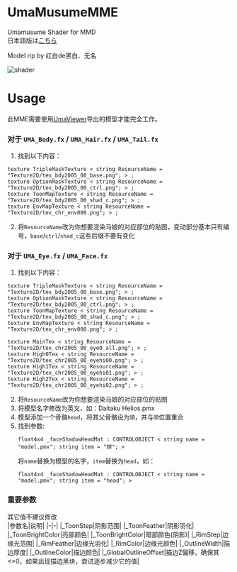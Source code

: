 # UmaMusumeMME
Umamusume Shader for MMD
<br>
日本語版は[こちら](https://github.com/tsukubagami/UmaMusumeMME/blob/master/README-ja.md)

Model rip by 红白de黑白、无名

![shader](https://github.com/croakfang/UmaMusumeMME/assets/32562737/508479a2-44d5-4fbf-9633-a4835d6a7d5b)

# Usage
此MME需要使用[UmaViewer](https://github.com/katboi01/UmaViewer)导出的模型才能完全工作。  

### 对于 `UMA_Body.fx` / `UMA_Hair.fx` / `UMA_Tail.fx`
1. 找到以下内容：
```
texture TripleMaskTexture < string ResourceName = "Texture2D/tex_bdy2005_00_base.png"; > ;
texture OptionMaskTexture < string ResourceName = "Texture2D/tex_bdy2005_00_ctrl.png"; > ;
texture ToonMapTexture < string ResourceName = "Texture2D/tex_bdy2005_00_shad_c.png"; > ;
texture EnvMapTexture < string ResourceName = "Texture2D/tex_chr_env000.png"; > ;
```  
2. 将`ResourceName`改为你想要渲染马娘的对应部位的贴图，变动部分基本只有编号，`base`/`ctrl`/`shad_c`这些后缀不要有变化  

### 对于 `UMA_Eye.fx` / `UMA_Face.fx`
1. 找到以下内容：
```
texture TripleMaskTexture < string ResourceName = "Texture2D/tex_bdy2005_00_base.png"; > ;
texture OptionMaskTexture < string ResourceName = "Texture2D/tex_bdy2005_00_ctrl.png"; > ;
texture ToonMapTexture < string ResourceName = "Texture2D/tex_bdy2005_00_shad_c.png"; > ;
texture EnvMapTexture < string ResourceName = "Texture2D/tex_chr_env000.png"; > ;

texture MainTex < string ResourceName = "Texture2D/tex_chr2005_00_eye0_all.png"; > ;
texture High0Tex < string ResourceName = "Texture2D/tex_chr2005_00_eyehi00.png"; > ;
texture High1Tex < string ResourceName = "Texture2D/tex_chr2005_00_eyehi01.png"; > ;
texture High2Tex < string ResourceName = "Texture2D/tex_chr2005_00_eyehi02.png"; > ;
```
2. 将`ResourceName`改为你想要渲染马娘的对应部位的贴图
3. 将模型名字修改为英文，如：Daitaku Helios.pmx
4. 模型添加一个骨骼`head`，将其父骨骼设为`頭`，并与`頭`位置重合
5. 找到参数:  
   ```
   float4x4 _faceShadowHeadMat : CONTROLOBJECT < string name = "model.pmx"; string item = "摢"; >
   ```  
   将`name`替换为模型的名字，`item`替换为`head`，如：  
   ```
   float4x4 _faceShadowHeadMat : CONTROLOBJECT < string name = "model.pmx"; string item = "head"; >
   ```
### 重要参数  
其它值不建议修改  
|参数名|说明|
|-|-|
|_ToonStep|阴影范围|
|_ToonFeather|阴影羽化|
|_ToonBrightColor|亮部颜色|
|_ToonBrightColor|暗部颜色(阴影)|
|_RimStep|边缘光范围|
|_RimFeather|边缘光羽化|
|_RimColor|边缘光颜色|
|_OutlineWidth|描边厚度|
|_OutlineColor|描边颜色|
|_GlobalOutlineOffset|描边Z偏移，确保其<=0，如果出现描边黑块，尝试逐步减少它的值|


